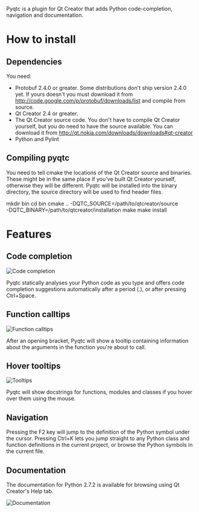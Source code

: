Pyqtc is a plugin for Qt Creator that adds Python code-completion, navigation
and documentation.

How to install
==============

Dependencies
------------

You need:

  * Protobuf 2.4.0 or greater.
    Some distributions don't ship version 2.4.0 yet.  If yours doesn't you must
    download it from http://code.google.com/p/protobuf/downloads/list and
    compile from source.
  * Qt Creator 2.4 or greater.
  * The Qt Creator source code.  You don't have to compile Qt Creator yourself,
    but you do need to have the source available.  You can download it from
    http://qt.nokia.com/downloads/downloads#qt-creator
  * Python and Pylint

Compiling pyqtc
---------------

You need to tell cmake the locations of the Qt Creator source and binaries.
These might be in the same place if you've built Qt Creator yourself, otherwise
they will be different.  Pyqtc will be installed into the binary directory, the
source directory will be used to find header files.

  mkdir bin
  cd bin
  cmake .. -DQTC_SOURCE=/path/to/qtcreator/source \
           -DQTC_BINARY=/path/to/qtcreator/installation
  make
  make install

Features
========

Code completion
---------------

![Code completion](https://raw.github.com/davidsansome/pyqtc/master/images/completion.png)

Pyqtc statically analyses your Python code as you type and offers code
completion suggestions automatically after a period (.), or after pressing
Ctrl+Space.

Function calltips
-----------------

![Function calltips](https://raw.github.com/davidsansome/pyqtc/master/images/completion.png)

After an opening bracket, Pyqtc will show a tooltip containing information about
the arguments in the function you're about to call.

Hover tooltips
--------------

![Tooltips](https://raw.github.com/davidsansome/pyqtc/master/images/completion.png)

Pyqtc will show docstrings for functions, modules and classes if you hover over
them using the mouse.

Navigation
----------

Pressing the F2 key will jump to the definition of the Python symbol under the
cursor.
Pressing Ctrl+K lets you jump straight to any Python class and function
definitions in the current project, or browse the Python symbols in the current
file.

Documentation
-------------

The documentation for Python 2.7.2 is available for browsing using Qt Creator's
Help tab.

![Documentation](https://raw.github.com/davidsansome/pyqtc/master/images/help.png)
